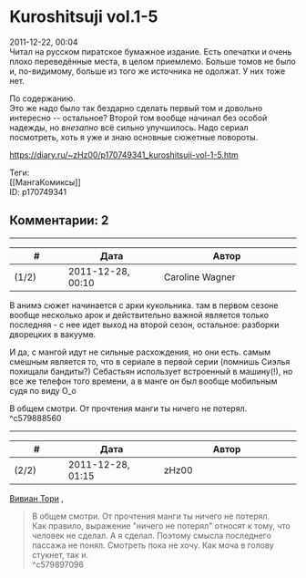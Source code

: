 Kuroshitsuji vol.1-5
====================

  
2011-12-22, 00:04  
 Читал на русском пиратское бумажное издание. Есть опечатки и очень плохо переведённые места, в целом приемлемо. Больше томов не было и, по-видимому, больше из того же источника не одолжат. У них тоже нет.   
   
 По содержанию.   
 Это же надо было так бездарно сделать первый том и довольно интересно -- остальное? Второй том вообще начинал без особой надежды, но  *внезапно*  всё сильно улучшилось. Надо сериал посмотреть, хоть я уже и знаю основные сюжетные повороты.   
  
<https://diary.ru/~zHz00/p170749341_kuroshitsuji-vol-1-5.htm>  
  
Теги:  
[[МангаКомиксы]]  
ID: p170749341  


Комментарии: 2
--------------

  


---



|         #         |              Дата              |                     Автор                     |           ID           |
| --- | --- | --- | --- |
| (1/2) | 2011-12-28, 00:10 | Caroline Wagner | c579888560 |

  
 В анимэ сюжет начинается с арки кукольника. там в первом сезоне вообще несколько арок и действительно важной является только последняя - с нее идет выход на второй сезон, остальное: разборки дворецких в вакууме.   
   
 И да, с мангой идут не сильные расхождения, но они есть. самым смешным является то, что в сериале в первой серии (помнишь Сиэлья похищали бандиты?) Себастьян использует встроенный в машину(!), но все же телефон того времени, а в манге он был вообще мобильным судя по виду О\_о   
   
 В общем смотри. От прочтения манги ты ничего не потерял.   
 ^c579888560

---



|         #         |              Дата              |                     Автор                     |           ID           |
| --- | --- | --- | --- |
| (2/2) | 2011-12-28, 01:15 | zHz00 | c579897096 |

  
  [Вивиан Тори](/~viviantori/)  ,   
 >В общем смотри. От прочтения манги ты ничего не потерял.   
 Как правило, выражение "ничего не потерял" относят к тому, что человек не сделал. А я сделал. Поэтому смысла последнего пассажа не понял. Смотреть пока не хочу. Как моча в голову стукнет, так и.   
 ^c579897096